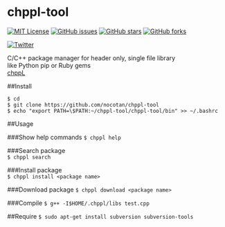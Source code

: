 # chppl-tool

[![MIT License](http://img.shields.io/badge/license-MIT-blue.svg?style=flat)](LICENSE) 
[![GitHub issues](https://img.shields.io/github/issues/nocotan/chppl-tool.svg)](https://github.com/nocotan/chppl-tool/issues) 
[![GitHub stars](https://img.shields.io/github/stars/nocotan/chppl-tool.svg)](https://github.com/nocotan/chppl-tool/stargazers) 
[![GitHub forks](https://img.shields.io/github/forks/nocotan/chppl-tool.svg)](https://github.com/nocotan/chppl-tool/network)

[![Twitter](https://img.shields.io/twitter/url/https/github.com/nocotan/chppl-tool.svg?style=social)](https://twitter.com/intent/tweet?text=Wow:&url=%5Bobject%20Object%5D)

C/C++ package manager for header only, single file library  
like Python pip or Ruby gems  
[chppL](https://chppl.herokuapp.com/)  


##Install

```
$ cd  
$ git clone https://github.com/nocotan/chppl-tool  
$ echo "export PATH=\$PATH:~/chppl-tool/chppl-tool/bin" >> ~/.bashrc
```  


##Usage   

###Show help commands
```$ chppl help```

###Search package  
```$ chppl search```  

###Install package  
```$ chppl install <package name>```  

###Download package
```$ chppl download <package name>```

###Compile
```$ g++ -I$HOME/.chppl/libs test.cpp```  

##Require
```$ sudo apt-get install subversion subversion-tools```
